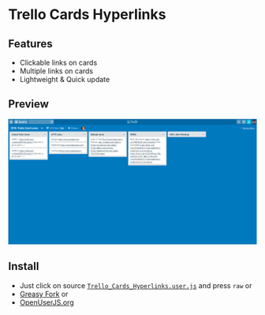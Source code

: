 # Trello Cards Hyperlinks

## Features
- Clickable links on cards
- Multiple links on cards
- Lightweight & Quick update

## Preview
![preview](./preview.png)

## Install
- Just click on source [`Trello_Cards_Hyperlinks.user.js`](,/Trello_Cards_Hyperlinks.user.js) and press `raw` or
- [Greasy Fork](https://greasyfork.org/en/scripts/376569-trello-cards-hyperlinks) or
- [OpenUserJS.org](https://openuserjs.org/scripts/micalevisk/Trello_Cards_Hyperlinks)
